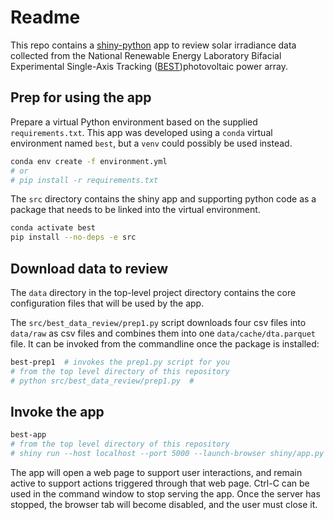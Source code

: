 Readme
======

This repo contains a [shiny-python](https://shiny.rstudio.com/py/) app to review solar irradiance
data collected from the National Renewable Energy Laboratory Bifacial Experimental Single-Axis Tracking ([BEST](https://datahub.duramat.org/project/about/nrel-bifacial-experimental-single-axis-tracking-field))photovoltaic power array.

## Prep for using the app

Prepare a virtual Python environment based on the supplied `requirements.txt`. This app was developed using a `conda` virtual environment named `best`, but a `venv` could possibly be used instead.

```bash
conda env create -f environment.yml
# or
# pip install -r requirements.txt 
```

The `src` directory contains the shiny app and supporting python code as a package that needs to be linked into the virtual environment. 

```bash
conda activate best
pip install --no-deps -e src
```

## Download data to review

The `data` directory in the top-level project directory contains the core configuration files that will be used by the app.

The `src/best_data_review/prep1.py` script downloads four csv files into `data/raw` as csv files and combines them into one `data/cache/dta.parquet` file. It can be invoked from the commandline once the package is installed:

```bash
best-prep1  # invokes the prep1.py script for you
# from the top level directory of this repository
# python src/best_data_review/prep1.py  #
```

## Invoke the app

```bash
best-app
# from the top level directory of this repository
# shiny run --host localhost --port 5000 --launch-browser shiny/app.py
```

The app will open a web page to support user interactions, and remain active to support actions triggered through that web page. Ctrl-C can be used in the command window to stop serving the app. Once the server has stopped, the browser tab will become disabled, and the user must close it.

